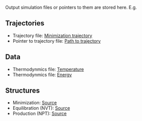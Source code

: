 Output simulation files or pointers to them are stored here. E.g.

## Trajectories
- Trajectory file: [Minimization trajectory](Trajectories/traj_coords.minimized.dcd)
- Pointer to trajectory file: [Path to trajectory]()

## Data
- Thermodynmics file: [Temperature](Thermo.dat)
- Thermodynmics file: [Energy](Thermo.dat)

## Structures
- Minimization: [Source](Structures/6lu7.minimized.pdb)
- Equilibration (NVT): [Source](Structures/6lu7.nvt.pdb)
- Production (NPT): [Source](Structures/6lu7.npt.pdb)
